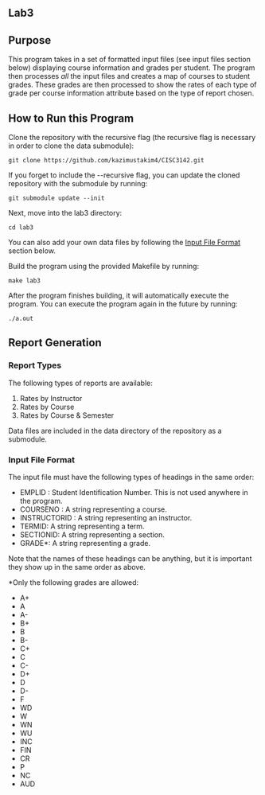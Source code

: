 ## Lab3
## Purpose

This program takes in a set of formatted input files (see input files section below) 
displaying course information and grades per student. The program then processes *all* the 
input files and creates a map of courses to student grades. These grades are then processed 
to show the rates of each type of grade per course information attribute based on the type 
of report chosen.


## How to Run this Program
Clone the repository with the recursive flag (the recursive flag is necessary in order to clone the data submodule): 

``git clone https://github.com/kazimustakim4/CISC3142.git``

If you forget to include the --recursive flag, you can update the cloned repository with the submodule by running: 

`git submodule update --init`

Next, move into the lab3 directory:

`cd lab3`

You can also add your own data files by following the [Input File Format](https://github.com/kazimustakim4/CISC3142/edit/main/lab3/README.md) section below.

Build the program using the provided Makefile by running: 

`make lab3`

After the program finishes building, it will automatically execute the program. 
You can execute the program again in the future by running: 

`./a.out`


## Report Generation
### Report Types
The following types of reports are available:

1. Rates by Instructor
2. Rates by Course
3. Rates by Course & Semester

Data files are included in the data directory of the repository as a submodule.

### Input File Format

The input file must have the following types of headings in the same order:
- EMPLID : Student Identification Number. This is not used anywhere in the program.
- COURSENO : A string representing a course.
- INSTRUCTORID : A string representing an instructor.
- TERMID: A string representing a term.
- SECTIONID: A string representing a section.
- GRADE*: A string representing a grade.

Note that the names of these headings can be anything, but it is important they show up in the same order as above.


*Only the following grades are allowed:
- A+
- A
- A-
- B+
- B
- B-
- C+
- C
- C-
- D+
- D
- D-
- F
- WD
- W
- WN
- WU
- INC
- FIN
- CR
- P
- NC
- AUD
